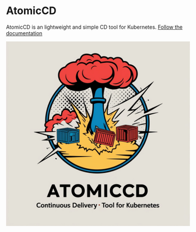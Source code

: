 # AtomicCD
AtomicCD is an lightweight and simple CD tool for Kubernetes. [Follow the documentation](https://atomiccd.netlify.app/)

![LOGO](logo.jpg)

